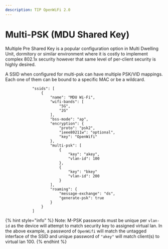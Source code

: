 ```yaml
---
description: TIP OpenWiFi 2.0
---
```


# Multi-PSK (MDU Shared Key)

Multiple Pre Shared Key is a popular configuration option in Multi Dwelling Unit, dormitory or similar environment where it is costly to implement complex 802.1x security however that same level of per-client security is highly desired.

A SSID when configured for multi-psk can have multiple PSK/VID mappings. Each one of them can be bound to a specific MAC or be a wildcard.

```
            "ssids": [
                {
                    "name": "MDU Wi-Fi",
                    "wifi-bands": [
                        "5G",
                        "2G"
                    ],
                    "bss-mode": "ap",
                    "encryption": {
                        "proto": "psk2",
                        "ieee80211w": "optional",
                        "key": "OpenWifi"
                    },
                    "multi-psk": [
                        {
                            "key": "akey",
                            "vlan-id": 100
                        },
                        {
                            "key": "bkey"
                            "vlan-id": 200
                        }
                    ],
                    "roaming": {
                        "message-exchange": "ds",
                        "generate-psk": true
                    }
                }
            ]
```

{% hint style="info" %}
Note: M-PSK passwords must be unique per `vlan-id` as the device will attempt to match security key to assigned virtual lan. In the above example, a password of `OpenWifi` will match the untagged interface of the SSID and unique password of `"akey"` will match client(s) to virtual lan 100.
{% endhint %}
